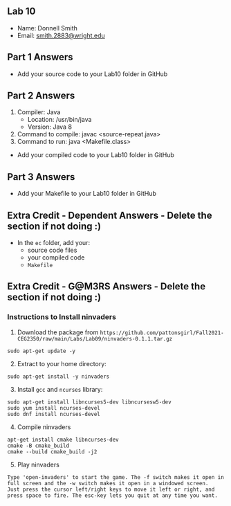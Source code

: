 ## Lab 10

- Name: Donnell Smith
- Email: smith.2883@wright.edu

## Part 1 Answers

- Add your source code to your Lab10 folder in GitHub

## Part 2 Answers

1. Compiler: Java
   - Location: /usr/bin/java
   - Version: Java 8
2. Command to compile: javac <source-repeat.java>
3. Command to run: java <Makefile.class>

- Add your compiled code to your Lab10 folder in GitHub

## Part 3 Answers

- Add your Makefile to your Lab10 folder in GitHub

## Extra Credit - Dependent Answers - Delete the section if not doing :)

- In the `ec` folder, add your:
  - source code files
  - your compiled code
  - `Makefile`

## Extra Credit - G@M3RS Answers - Delete the section if not doing :)

### Instructions to Install ninvaders

1. Download the package from `https://github.com/pattonsgirl/Fall2021-CEG2350/raw/main/Labs/Lab09/ninvaders-0.1.1.tar.gz`

```
sudo apt-get update -y
```

2. Extract to your home directory:

```
sudo apt-get install -y ninvaders 
```

3. Install `gcc` and `ncurses` library:

```
sudo apt-get install libncurses5-dev libncursesw5-dev
sudo yum install ncurses-devel
sudo dnf install ncurses-devel
```

4. Compile ninvaders

```
apt-get install cmake libncurses-dev
cmake -B cmake_build
cmake --build cmake_build -j2
```

5. Play ninvaders

```
Type 'open-invaders' to start the game. The -f switch makes it open in full screen and the -w switch makes it open in a windowed screen.
Just press the cursor left/right keys to move it left or right, and press space to fire. The esc-key lets you quit at any time you want.
```
